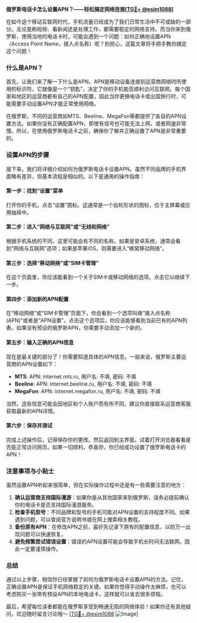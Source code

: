 **俄罗斯电话卡怎么设置APN？——轻松搞定网络连接[[TG💪+ @esim1088](https://t.me/s/esim1088)]**

在如今这个移动互联网时代，手机流量已经成为了我们日常生活中不可或缺的一部分。无论是刷视频、看新闻还是处理工作，都需要稳定的网络支持。而当你来到俄罗斯，使用当地的电话卡时，可能会遇到一个问题：如何正确地设置APN（Access Point Name，接入点名称）呢？别担心，这篇文章将手把手教你搞定这个问题！

### 什么是APN？

首先，让我们来了解一下什么是APN。APN是移动设备连接到运营商网络时所使用的标识符，它就像是一个“钥匙”，决定了你的手机能否顺利访问互联网。每个国家和地区的运营商都有自己的APN配置，因此当你更换电话卡或出国旅行时，可能需要手动设置APN才能正常使用网络。

在俄罗斯，不同的运营商如MTS、Beeline、MegaFon等都提供了各自的APN设置方法。如果你没有正确配置APN，即使有信号也可能无法上网，或者网速非常慢。所以，在使用俄罗斯电话卡之前，确保你了解并正确设置了APN是非常重要的。

### 设置APN的步骤

接下来，我们将详细介绍如何为俄罗斯电话卡设置APN。虽然不同品牌的手机界面略有差异，但基本流程是相似的。以下是通用的操作指南：

#### 第一步：找到“设置”菜单
打开你的手机，点击“设置”图标。这通常是一个齿轮形状的图标，位于主屏幕或应用抽屉中。

#### 第二步：进入“网络与互联网”或“无线和网络”
根据手机系统的不同，这里可能会有不同的名称。如果是安卓系统，通常会看到“网络与互联网”选项；如果是苹果iOS，则需要进入“蜂窝移动网络”。

#### 第三步：选择“移动网络”或“SIM卡管理”
在这个页面里，你应该能看到一个关于SIM卡或移动网络的选项。点击它以继续下一步。

#### 第四步：添加新的APN配置
在“移动网络”或“SIM卡管理”页面下，你会看到一个选项叫做“接入点名称(APN)”或者是“APN设置”。点击这个选项后，你应该能够看到当前已有的APN列表。如果没有预设的俄罗斯APN，你需要手动添加一个新的。

#### 第五步：输入正确的APN信息
现在是最关键的部分了！你需要知道具体的APN信息。一般来说，俄罗斯主要运营商的APN设置如下：

- **MTS**: APN: internet.mts.ru, 用户名: 不填, 密码: 不填  
- **Beeline**: APN: internet.beeline.ru, 用户名: 不填, 密码: 不填  
- **MegaFon**: APN: internet.megafon.ru, 用户名: 不填, 密码: 不填  

当然，这些信息可能会因地区和个人账户而有所不同，建议你直接联系运营商客服获取最新的APN详情。

#### 第六步：保存并测试
完成上述操作后，记得保存你的更改。然后返回到主界面，试着打开浏览器看看是否能正常访问网页。如果一切顺利，恭喜你，你已经成功设置了俄罗斯电话卡的APN！

### 注意事项与小贴士

虽然设置APN听起来很简单，但在实际操作过程中还是有一些需要注意的地方：

1. **确认运营商支持国际漫游**：如果你是从其他国家来到俄罗斯，请务必提前确认你的电话卡是否支持国际漫游服务。
2. **检查手机型号**：不同品牌和型号的手机可能对APN设置的支持程度不同。如果遇到问题，可以查阅官方说明书或在网上搜索相关教程。
3. **备份原有APN**：在修改APN之前，最好先记录下原有的配置信息，以防万一出现问题可以快速恢复。
4. **避免频繁尝试错误设置**：错误的APN设置可能会导致手机长时间无法联网，因此一定要谨慎操作。

### 总结

通过以上步骤，相信你已经掌握了如何为俄罗斯电话卡设置APN的方法。记住，正确设置APN是保证手机网络稳定的关键。如果你觉得手动操作太麻烦，也可以考虑购买一张带有预设APN的本地电话卡，这样就可以省去很多烦恼。

最后，希望每位读者都能在俄罗斯享受到畅通无阻的网络体验！如果你还有其他疑问，欢迎随时留言讨论哦～ [[TG💪+ @esim1088](https://t.me/s/esim1088) ![Image](https://i.postimg.cc/4NQfJmqS/Snipaste-2025-05-13-00-14-12.png)]